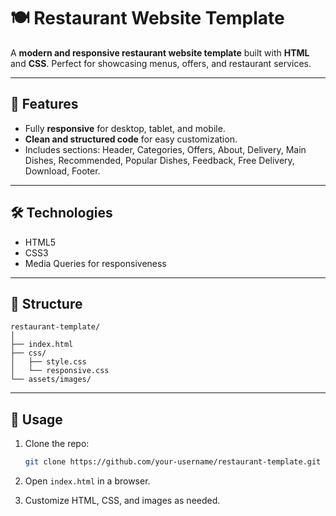 # 🍽️ Restaurant Website Template

A **modern and responsive restaurant website template** built with **HTML** and **CSS**. Perfect for showcasing menus, offers, and restaurant services.

---

## 📝 Features

* Fully **responsive** for desktop, tablet, and mobile.
* **Clean and structured code** for easy customization.
* Includes sections: Header, Categories, Offers, About, Delivery, Main Dishes, Recommended, Popular Dishes, Feedback, Free Delivery, Download, Footer.

---

## 🛠️ Technologies

* HTML5
* CSS3
* Media Queries for responsiveness

---

## 📂 Structure

```
restaurant-template/
│
├── index.html
├── css/
│   ├── style.css
│   └── responsive.css
└── assets/images/
```

---

## 🚀 Usage

1. Clone the repo:

   ```bash
   git clone https://github.com/your-username/restaurant-template.git
   ```
2. Open `index.html` in a browser.
3. Customize HTML, CSS, and images as needed.